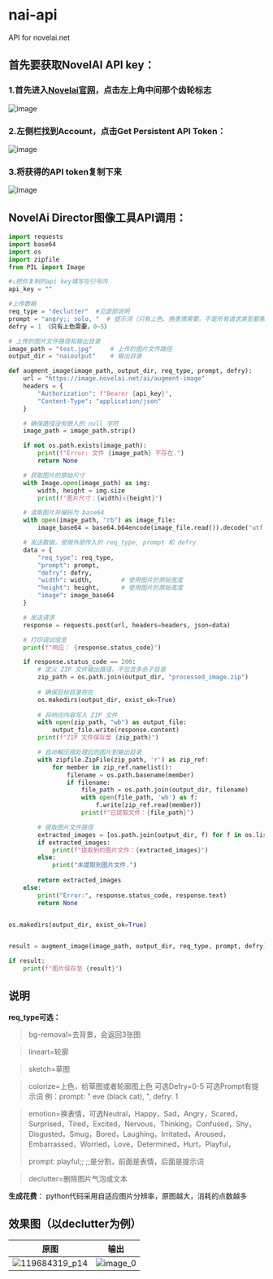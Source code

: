 # nai-api
API for novelai.net
## 首先要获取NovelAI API key：
### 1.首先进入[Novelai官网](https://novelai.net/stories)，点击左上角中间那个齿轮标志
![image](https://github.com/user-attachments/assets/7593250e-977b-4c29-b9f2-5c2a2211edd0)
### 2.左侧栏找到Account，点击Get Persistent API Token：
![image](https://github.com/user-attachments/assets/616d75e0-e769-4214-ab09-7e723997257c)
### 3.将获得的API token复制下来
![image](https://github.com/user-attachments/assets/84e4670c-f682-48fe-a190-7124da80de71)

## NovelAi Director图像工具API调用：
```python
import requests
import base64
import os
import zipfile
from PIL import Image

#↓把你复制的api key填写在引号内
api_key = ""

#上传数据
req_type = "declutter"  #见底部说明
prompt = "angry;; solo, "  # 提示词（只有上色、换表情需要。不是所有请求类型都需要）
defry = 1 （只有上色需要，0~5）

# 上传的图片文件路径和输出目录
image_path = "test.jpg"     # 上传的图片文件路径
output_dir = "naioutput"    # 输出目录

def augment_image(image_path, output_dir, req_type, prompt, defry):
    url = "https://image.novelai.net/ai/augment-image"
    headers = {
        "Authorization": f"Bearer {api_key}",
        "Content-Type": "application/json"
    }

    # 确保路径没有嵌入的 null 字符
    image_path = image_path.strip()

    if not os.path.exists(image_path):
        print(f"Error: 文件 {image_path} 不存在.")
        return None

    # 获取图片的原始尺寸
    with Image.open(image_path) as img:
        width, height = img.size
        print(f"图片尺寸：{width}x{height}")

    # 读取图片并编码为 base64
    with open(image_path, "rb") as image_file:
        image_base64 = base64.b64encode(image_file.read()).decode("utf-8")

    # 发送数据，使用外部传入的 req_type, prompt 和 defry
    data = {
        "req_type": req_type,
        "prompt": prompt,
        "defry": defry,
        "width": width,        # 使用图片的原始宽度
        "height": height,      # 使用图片的原始高度
        "image": image_base64
    }

    # 发送请求
    response = requests.post(url, headers=headers, json=data)

    # 打印调试信息
    print(f"响应： {response.status_code}")

    if response.status_code == 200:
        # 定义 ZIP 文件输出路径，不包含多余子目录
        zip_path = os.path.join(output_dir, "processed_image.zip")
        
        # 确保目标目录存在
        os.makedirs(output_dir, exist_ok=True)
        
        # 将响应内容写入 ZIP 文件
        with open(zip_path, "wb") as output_file:
            output_file.write(response.content)
        print(f"ZIP 文件保存至 {zip_path}")

        # 自动解压缩处理后的图片到输出目录
        with zipfile.ZipFile(zip_path, 'r') as zip_ref:
            for member in zip_ref.namelist():
                filename = os.path.basename(member)
                if filename:
                    file_path = os.path.join(output_dir, filename)
                    with open(file_path, 'wb') as f:
                        f.write(zip_ref.read(member))
                    print(f"已提取文件：{file_path}")

        # 提取图片文件路径
        extracted_images = [os.path.join(output_dir, f) for f in os.listdir(output_dir) if f.endswith(('.png', '.jpg', '.jpeg'))]
        if extracted_images:
            print(f"提取到的图片文件：{extracted_images}")
        else:
            print("未提取到图片文件.")
        
        return extracted_images
    else:
        print("Error:", response.status_code, response.text)
        return None


os.makedirs(output_dir, exist_ok=True)


result = augment_image(image_path, output_dir, req_type, prompt, defry)

if result:
    print(f"图片保存至 {result}")

```
## **说明**
**req_type可选：**

> bg-removal=去背景，会返回3张图

> lineart=轮廓

> sketch=草图

> colorize=上色，给草图或者轮廓图上色
> 可选Defry=0-5
> 可选Prompt有提示词
> 例：prompt: " eve (black cat), ", defry: 1


> emotion=换表情，可选Neutral，Happy，Sad，Angry，Scared，Surprised，Tired，Excited，Nervous，Thinking，Confused，Shy，Disgusted，Smug，Bored，Laughing，Irritated，Aroused，Embarrassed，Worried，Love，Determined，Hurt，Playful，
>
> prompt: playful;;
> ;;是分割，前面是表情，后面是提示词

> declutter=删除图片气泡或文本

**生成花费**：
python代码采用自适应图片分辨率，原图越大，消耗的点数越多

## 效果图（以declutter为例）
| 原图                                            | 输出                                            |
|-------------------------------------------------|-------------------------------------------------|
| ![119684319_p14](https://github.com/user-attachments/assets/eb045af7-ae80-4846-b54f-a57c34950f13) | ![image_0](https://github.com/user-attachments/assets/d80cf888-188c-4c65-813a-ea765891dd02) |

